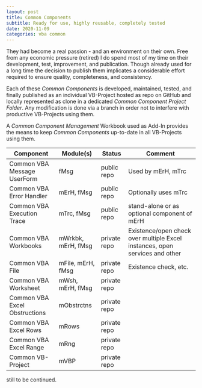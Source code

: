 ```yaml
---
layout: post
title: Common Components
subtitle: Ready for use, highly reusable, completely tested
date: 2020-11-09
categories: vba common
---
```


They had become a real passion - and an environment on their own. Free from any economic pressure (retired) I do spend most of my time on their development, test, improvement, and publication. Though already used for a long time the decision to publish them implicates a considerable effort required to ensure quality, completeness, and consistency.

Each of these _Common Components_ is developed, maintained, tested, and finally published as an individual VB-Project hosted as repo on GitHub and locally represented as clone in a dedicated _Common Component Project Folder_. Any modification is done via a branch in order not to interfere with  productive VB-Projects using them.

A _Common Component Management_ Workbook used as Add-In provides the means to keep _Common Components_ up-to-date in all VB-Projects using them.

|Component|Module(s)|Status|Comment|
|---------|---------|------|-------|
|Common VBA Message UserForm|fMsg|public repo|Used by mErH, mTrc |
|Common VBA Error Handler|mErH, fMsg|public repo|Optionally uses mTrc|
|Common VBA Execution Trace|mTrc, fMsg|public repo|stand-alone or as optional component of mErH|
 |Common VBA Workbooks|mWrkbk, mErH, fMsg|private repo|Existence/open check over multiple Excel instances, open services and other|
 |Common VBA File|mFile, mErH, fMsg|private repo|Existence check, etc.|
 |Common VBA Worksheet|mWsh, mErH, fMsg|private repo|
 |Common VBA Excel Obstructions|mObstrctns|private repo||
 |Common VBA Excel Rows|mRows|private repo||
 |Common VBA Excel Range|mRng|private repo||
 |Common VB-Project|mVBP|private repo|| 

still to be continued.
